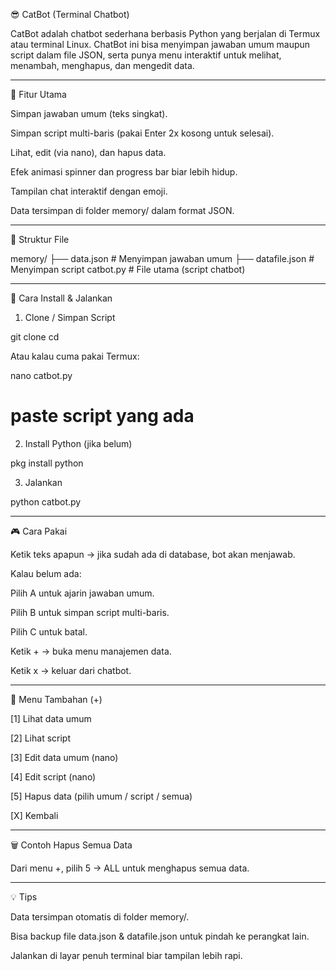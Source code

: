 
😎 CatBot (Terminal Chatbot)

CatBot adalah chatbot sederhana berbasis Python yang berjalan di Termux atau terminal Linux.
ChatBot ini bisa menyimpan jawaban umum maupun script dalam file JSON, serta punya menu interaktif untuk melihat, menambah, menghapus, dan mengedit data.


---

📌 Fitur Utama

Simpan jawaban umum (teks singkat).

Simpan script multi-baris (pakai Enter 2x kosong untuk selesai).

Lihat, edit (via nano), dan hapus data.

Efek animasi spinner dan progress bar biar lebih hidup.

Tampilan chat interaktif dengan emoji.

Data tersimpan di folder memory/ dalam format JSON.



---

📂 Struktur File

memory/
 ├── data.json      # Menyimpan jawaban umum
 ├── datafile.json  # Menyimpan script
catbot.py           # File utama (script chatbot)


---

🚀 Cara Install & Jalankan

1. Clone / Simpan Script

git clone <repo-anda>
cd <repo-anda>

Atau kalau cuma pakai Termux:

nano catbot.py
# paste script yang ada

2. Install Python (jika belum)

pkg install python

3. Jalankan

python catbot.py


---

🎮 Cara Pakai

Ketik teks apapun → jika sudah ada di database, bot akan menjawab.

Kalau belum ada:

Pilih A untuk ajarin jawaban umum.

Pilih B untuk simpan script multi-baris.

Pilih C untuk batal.


Ketik + → buka menu manajemen data.

Ketik x → keluar dari chatbot.



---

📑 Menu Tambahan (+)

[1] Lihat data umum

[2] Lihat script

[3] Edit data umum (nano)

[4] Edit script (nano)

[5] Hapus data (pilih umum / script / semua)

[X] Kembali



---

🗑️ Contoh Hapus Semua Data

Dari menu +, pilih 5 → ALL untuk menghapus semua data.


---

💡 Tips

Data tersimpan otomatis di folder memory/.

Bisa backup file data.json & datafile.json untuk pindah ke perangkat lain.

Jalankan di layar penuh terminal biar tampilan lebih rapi.


